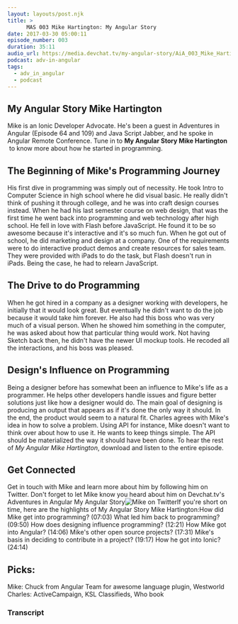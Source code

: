 ```yaml
---
layout: layouts/post.njk
title: >
      MAS 003 Mike Hartington: My Angular Story
date: 2017-03-30 05:00:11
episode_number: 003
duration: 35:11
audio_url: https://media.devchat.tv/my-angular-story/AiA_003_Mike_Hartington.mp3
podcast: adv-in-angular
tags: 
  - adv_in_angular
  - podcast
---
```


## My Angular Story&nbsp;Mike Hartington
Mike&nbsp;is an Ionic Developer Advocate. He's been a guest in Adventures in Angular (Episode 64 and 109) and Java Script Jabber, and he spoke in Angular Remote Conference. Tune&nbsp;in&nbsp;to **My Angular Story Mike Hartington** &nbsp;to know more about how he started in programming.
## The Beginning of Mike's Programming Journey
His first dive in programming was simply out of necessity. He took Intro to Computer Science in high school where he did visual basic. He really didn't think of pushing it through college, and he was into craft design courses instead. When he had his last semester course on web design, that was the first time he went back into programming and web technology after high school. He fell in love with Flash&nbsp;before JavaScript. He found it to be so awesome because it's interactive and it's so much fun. When he got out of school, he did marketing and design at a company. One of the requirements were to do&nbsp;interactive product demos and create&nbsp;resources for sales team. They were provided with iPads to do the task, but Flash doesn't run&nbsp;in iPads. Being the case, he had to relearn JavaScript.
## The Drive to do Programming
When he got hired in a company as a designer working with developers, he initially that it would look great. But eventually he didn't want to do the job because it would take him forever. He also had this boss who was very much&nbsp;of a visual person. When he showed him something in the computer, he was asked about how that particular thing would work.&nbsp;Not having Sketch back then, he didn't have the&nbsp;newer UI mockup tools. He recoded all the interactions, and his boss was pleased.
## Design's Influence on Programming
Being a designer before has somewhat been&nbsp;an influence to Mike's life as a programmer.&nbsp;He helps other developers handle issues and figure better solutions just like how a designer would do. The main goal of designing is producing an output that appears as if it's done the only way it should. In the end, the product would seem to a natural fit. Charles agrees with Mike's idea in how to solve a problem. Using API for instance, Mike doesn't want to think over about how to use it. He wants to keep things simple. The API should&nbsp;be materialized the way it should have been done. To hear the rest of&nbsp;_My Angular Mike Hartington_, download and listen&nbsp;to the entire episode.
## Get Connected
Get in touch&nbsp;with Mike&nbsp;and learn more about him by following him on Twitter. Don't forget to let Mike&nbsp;know you heard about him on Devchat.tv's Adventures in Angular My Angular Story![Mike on Twitter](https://twitter.com/mhartington)If you're short on time, here are the highlights of&nbsp;My Angular Story Mike Hartington:How did Mike get into programming? (07:03) What led him back to programming? (09:50) How does designing influence programming?&nbsp;(12:21) How Mike got into Angular? (14:06) Mike's other open source projects? (17:31) Mike's basis in deciding to contribute in a project? (19:17) How he got into Ionic? (24:14)
## Picks:
Mike: Chuck from Angular Team for awesome language plugin, Westworld Charles: ActiveCampaign, KSL Classifieds, Who book

### Transcript


